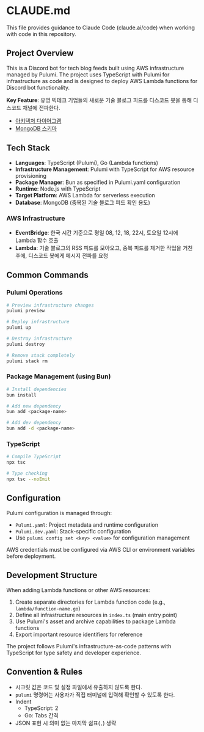 # CLAUDE.md

This file provides guidance to Claude Code (claude.ai/code) when working with code in this repository.

## Project Overview

This is a Discord bot for tech blog feeds built using AWS infrastructure managed by Pulumi. The project uses TypeScript with Pulumi for infrastructure as code and is designed to deploy AWS Lambda functions for Discord bot functionality.

**Key Feature**: 유명 빅테크 기업들의 새로운 기술 블로그 피드를 디스코드 봇을 통해 디스코드 채널에 전파한다.

- [아키텍처 다이어그램](./docs/architecture-diagram.svg)
- [MongoDB 스키마](./docs/mongodb-schema.md)

## Tech Stack

- **Languages**: TypeScript (Pulumi), Go (Lambda functions)
- **Infrastructure Management**: Pulumi with TypeScript for AWS resource provisioning
- **Package Manager**: Bun as specified in Pulumi.yaml configuration
- **Runtime**: Node.js with TypeScript
- **Target Platform**: AWS Lambda for serverless execution
- **Database**: MongoDB (중복된 기술 블로그 피드 확인 용도)

### AWS Infrastructure

- **EventBridge**: 한국 시간 기준으로 평일 08, 12, 18, 22시, 토요일 12시에 Lambda 함수 호출
- **Lambda**: 기술 블로그의 RSS 피드를 모아오고, 중복 피드를 제거한 작업을 거친 후에, 디스코드 봇에게 메시지 전파를 요청

## Common Commands

### Pulumi Operations

```bash
# Preview infrastructure changes
pulumi preview

# Deploy infrastructure
pulumi up

# Destroy infrastructure
pulumi destroy

# Remove stack completely
pulumi stack rm
```

### Package Management (using Bun)

```bash
# Install dependencies
bun install

# Add new dependency
bun add <package-name>

# Add dev dependency
bun add -d <package-name>
```

### TypeScript

```bash
# Compile TypeScript
npx tsc

# Type checking
npx tsc --noEmit
```

## Configuration

Pulumi configuration is managed through:

- `Pulumi.yaml`: Project metadata and runtime configuration
- `Pulumi.dev.yaml`: Stack-specific configuration
- Use `pulumi config set <key> <value>` for configuration management

AWS credentials must be configured via AWS CLI or environment variables before deployment.

## Development Structure

When adding Lambda functions or other AWS resources:

1. Create separate directories for Lambda function code (e.g., `lambda/function-name.go`)
2. Define all infrastructure resources in `index.ts` (main entry point)
3. Use Pulumi's asset and archive capabilities to package Lambda functions
4. Export important resource identifiers for reference

The project follows Pulumi's infrastructure-as-code patterns with TypeScript for type safety and developer experience.

## Convention & Rules

- 시크릿 값은 코드 및 설정 파일에서 유출하지 않도록 한다.
- `pulumi` 명령어는 사용자가 직접 터미널에 입력해 확인할 수 있도록 한다.
- Indent
  - TypeScript: 2
  - Go: Tabs 간격
- JSON 표현 시 의미 없는 마지막 쉼표(`,`) 생략
